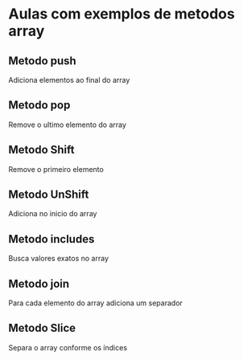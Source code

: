 # Aulas com exemplos de metodos array

## Metodo push

Adiciona elementos ao final do array

## Metodo pop

Remove o ultimo elemento do array

## Metodo Shift

Remove o primeiro elemento

## Metodo UnShift

Adiciona no inicio do array

## Metodo includes

Busca valores exatos no array

## Metodo join

Para cada elemento do array adiciona um separador

## Metodo Slice

Separa o array conforme os índices
